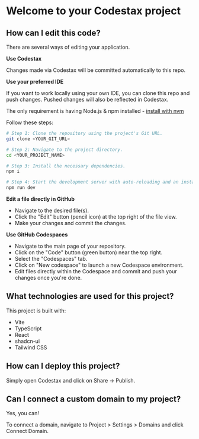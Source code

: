 # Welcome to your Codestax project

## How can I edit this code?

There are several ways of editing your application.

**Use Codestax**

Changes made via Codestax will be committed automatically to this repo.

**Use your preferred IDE**

If you want to work locally using your own IDE, you can clone this repo and push changes. Pushed changes will also be reflected in Codestax.

The only requirement is having Node.js & npm installed - [install with nvm](https://github.com/nvm-sh/nvm#installing-and-updating)

Follow these steps:

```sh
# Step 1: Clone the repository using the project's Git URL.
git clone <YOUR_GIT_URL>

# Step 2: Navigate to the project directory.
cd <YOUR_PROJECT_NAME>

# Step 3: Install the necessary dependencies.
npm i

# Step 4: Start the development server with auto-reloading and an instant preview.
npm run dev
```

**Edit a file directly in GitHub**

- Navigate to the desired file(s).
- Click the "Edit" button (pencil icon) at the top right of the file view.
- Make your changes and commit the changes.

**Use GitHub Codespaces**

- Navigate to the main page of your repository.
- Click on the "Code" button (green button) near the top right.
- Select the "Codespaces" tab.
- Click on "New codespace" to launch a new Codespace environment.
- Edit files directly within the Codespace and commit and push your changes once you're done.

## What technologies are used for this project?

This project is built with:

- Vite
- TypeScript
- React
- shadcn-ui
- Tailwind CSS

## How can I deploy this project?

Simply open Codestax and click on Share -> Publish.

## Can I connect a custom domain to my  project?

Yes, you can!

To connect a domain, navigate to Project > Settings > Domains and click Connect Domain.